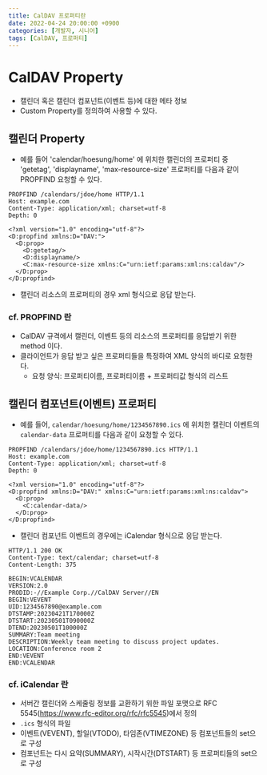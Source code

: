 ```yaml
---
title: CalDAV 프로퍼티란
date: 2022-04-24 20:00:00 +0900
categories: [개발자, 시니어]
tags: [CalDAV, 프로퍼티]
---
```


# CalDAV Property
- 캘린더 혹은 캘린더 컴포넌트(이벤트 등)에 대한 메타 정보
- Custom Property를 정의하여 사용할 수 있다. 

## 캘린더 Property
- 예를 들어 'calendar/hoesung/home' 에 위치한 캘린더의 프로퍼티 중 'getetag', 'displayname', 'max-resource-size' 프로퍼티를 다음과 같이 PROPFIND 요청할 수 있다.

```
PROPFIND /calendars/jdoe/home HTTP/1.1
Host: example.com
Content-Type: application/xml; charset=utf-8
Depth: 0

<?xml version="1.0" encoding="utf-8"?>
<D:propfind xmlns:D="DAV:">
  <D:prop>
    <D:getetag/>
    <D:displayname/>
    <C:max-resource-size xmlns:C="urn:ietf:params:xml:ns:caldav"/>
  </D:prop>
</D:propfind>
```
- 캘린더 리소스의 프로퍼티의 경우 xml 형식으로 응답 받는다.

### cf. PROPFIND 란
- CalDAV 규격에서 캘린더, 이벤트 등의 리소스의 프로퍼티를 응답받기 위한 method 이다.
- 클라이언트가 응답 받고 싶은 프로퍼티들을 특정하여 XML 양식의 바디로 요청한다.
  - 요청 양식: 프로퍼티이름, 프로퍼티이름 + 프로퍼티값 형식의 리스트

## 캘린더 컴포넌트(이벤트) 프로퍼티
- 예를 들어, `calendar/hoesung/home/1234567890.ics` 에 위치한 캘린더 이벤트의 `calendar-data` 프로퍼티를 다음과 같이 요청할 수 있다.

```
PROPFIND /calendars/jdoe/home/1234567890.ics HTTP/1.1
Host: example.com
Content-Type: application/xml; charset=utf-8
Depth: 0

<?xml version="1.0" encoding="utf-8"?>
<D:propfind xmlns:D="DAV:" xmlns:C="urn:ietf:params:xml:ns:caldav">
  <D:prop>
    <C:calendar-data/>
  </D:prop>
</D:propfind>
```

- 캘린더 컴포넌트 이벤트의 경우에는 iCalendar 형식으로 응답 받는다. 

```
HTTP/1.1 200 OK
Content-Type: text/calendar; charset=utf-8
Content-Length: 375

BEGIN:VCALENDAR
VERSION:2.0
PRODID:-//Example Corp.//CalDAV Server//EN
BEGIN:VEVENT
UID:1234567890@example.com
DTSTAMP:20230421T170000Z
DTSTART:20230501T090000Z
DTEND:20230501T100000Z
SUMMARY:Team meeting
DESCRIPTION:Weekly team meeting to discuss project updates.
LOCATION:Conference room 2
END:VEVENT
END:VCALENDAR
```

### cf. iCalendar 란
- 서버간 캘린더와 스케줄링 정보를 교환하기 위한 파일 포맷으로 RFC 5545(https://www.rfc-editor.org/rfc/rfc5545)에서 정의
- `.ics` 형식의 파일
- 이벤트(VEVENT), 할일(VTODO), 타임존(VTIMEZONE) 등 컴포넌트들의 set으로 구성
- 컴포넌트는 다시 요약(SUMMARY), 시작시간(DTSTART) 등 프로퍼티들의 set으로 구성